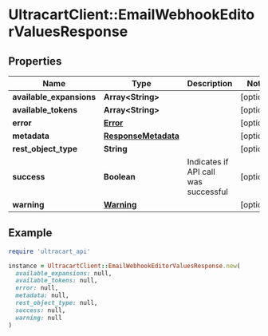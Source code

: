 # UltracartClient::EmailWebhookEditorValuesResponse

## Properties

| Name | Type | Description | Notes |
| ---- | ---- | ----------- | ----- |
| **available_expansions** | **Array&lt;String&gt;** |  | [optional] |
| **available_tokens** | **Array&lt;String&gt;** |  | [optional] |
| **error** | [**Error**](Error.md) |  | [optional] |
| **metadata** | [**ResponseMetadata**](ResponseMetadata.md) |  | [optional] |
| **rest_object_type** | **String** |  | [optional] |
| **success** | **Boolean** | Indicates if API call was successful | [optional] |
| **warning** | [**Warning**](Warning.md) |  | [optional] |

## Example

```ruby
require 'ultracart_api'

instance = UltracartClient::EmailWebhookEditorValuesResponse.new(
  available_expansions: null,
  available_tokens: null,
  error: null,
  metadata: null,
  rest_object_type: null,
  success: null,
  warning: null
)
```

